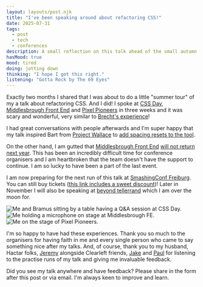 ```yaml
---	
layout: layouts/post.njk	
title: "I've been speaking around about refactoring CSS!"
date: 2025-07-31
tags:	
  - post		
  - tech
  - conferences
description: A small reflection on this talk ahead of the small autumn tour.
hasMood: true	
mood: tired 	
doing: jotting down
thinking: "I hope I got this right."
listening: "Gotta Rock by The 69 Eyes"
---	
```


Exactly two months I shared that I was about to do a little "summer tour" of my a talk about refactoring CSS. And I did! I spoke at [CSS Day](https://cssday.nl/), [Middlesbrough Front End](https://www.middlesbroughfe.co.uk/) and [Pixel Pioneers](https://pixelpioneers.co/) in three weeks and it was scary and wonderful, very similar to [Brecht's experience](https://utilitybend.com/blog/css-day-2025-a-little-story-by-a-little-man-on-quite-a-big-stage)! 

I had great conversations with people afterwards and I'm super happy that my talk inspired Bart from [Project Wallace](https://www.projectwallace.com/) to [add spacing resets to the tool](https://github.com/projectwallace/css-analyzer/pull/467#event-18141390439).

On the other hand, I am gutted that [Middlesbrough Front End](https://www.middlesbroughfe.co.uk/) [will not return next year](https://www.linkedin.com/posts/middlesbrough-front-end_goodbye-after-six-incredible-years-we-activity-7345741888592769024-5VID). This has been an incredibly difficult time for conference organisers and I am heartbroken that the team doesn't have the support to continue. I am so lucky to have been a part of the last event. 

I am now preparing for the next run of this talk at [SmashingConf Freiburg](https://smashingconf.com/freiburg-2025/). You can still buy tickets ([this link includes a sweet discount](https://ti.to/smashingmagazine/smashingconf-freiburg-2025/discount/IHopeYouWillBeJoiningMe))! Later in November I will also be speaking at [beyond tellerrand](https://beyondtellerrand.com/events/berlin-2025/speakers) which I am over the moon for. 

![Me and Bramus sitting by a table having a Q&A session at CSS Day.](/assets/posts/css-talks/ana-cssday.jpeg)
![Me holding a microphone on stage at Middlesbrough FE.](/assets/posts/css-talks/ana-mfe.jpeg)
![Me on the stage of Pixel Pioneers.](/assets/posts/css-talks/ana-pp.jpeg)

I'm so happy to have had these experiences. Thank you so much to the organisers for having faith in me and every single person who came to say something nice after my talks. And, of course, thank you to my husband, Hactar folks, [Jeremy](https://adactio.com/) alongside Clearleft friends, [Jake](https://jakearchibald.com/) and [Paul](https://paulcuth.me.uk/) for listening to the practise runs of my talk and giving me invaluable feedback. 

Did you see my talk anywhere and have feedback? Please share in the form after this post or via email. I'm always keen to improve and learn. 

